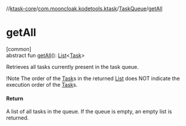 //[ktask-core](../../../index.md)/[com.mooncloak.kodetools.ktask](../index.md)/[TaskQueue](index.md)/[getAll](get-all.md)

# getAll

[common]\
abstract fun [getAll](get-all.md)(): [List](https://kotlinlang.org/api/core/kotlin-stdlib/kotlin.collections/-list/index.html)&lt;[Task](../-task/index.md)&gt;

Retrieves all tasks currently present in the task queue.

!Note The order of the [Task](../-task/index.md)s in the returned [List](https://kotlinlang.org/api/core/kotlin-stdlib/kotlin.collections/-list/index.html) does NOT indicate the execution order of the [Task](../-task/index.md)s.

#### Return

A list of all tasks in the queue. If the queue is empty, an empty list is returned.
